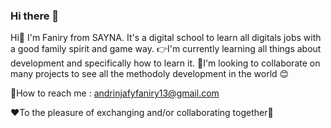 ### Hi there 👋

Hi👋 I'm Faniry from SAYNA. It's a digital school to learn all digitals jobs with a good family spirit and game way.
👉I'm currently learning all things about development and specifically how to learn it.
📕I'm looking to collaborate on many projects to see all the methodoly development in the world 😊

📧How to reach me : andrinjafyfaniry13@gmail.com

❤To the pleasure of exchanging and/or collaborating together🤝

